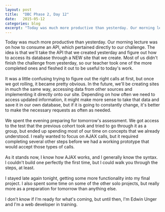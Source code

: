 ```yaml
---
layout: post
title:  "DBC Phase 2, Day 12"
date:   2015-05-12
categories: blog
excerpt: "Today was much more productive than yesterday. Our morning lecture was on how to consume an API, which pertains directly to our challenge. The idea is that we'll take the API that we created yesterday and figure out how to access its database through a NEW site that we create. Most of us didn't finish the challenge from yesterday, so our teacher took one of the more completed ones and fleshed it out to be useful to today's challenge."
---
```


Today was much more productive than yesterday. Our morning lecture was on how to consume an API, which pertained directly to our challenge. The idea is that we'll take the API that we created yesterday and figure out how to access its database through a NEW site that we create. Most of us didn't finish the challenge from yesterday, so our teacher took one of the more completed ones and fleshed it out to be useful to today's work.
<br>
<br>
It was a little confusing trying to figure out the right calls at first, but once we got rolling, it became pretty obvious. In the future, we'll be creating sites in much the same way, accessing data from other sources and implementing it directly onto our site. Depending on how often we need to access updated information, it might make more sense to take that data and save it in our own database, but if it is going to constantly change, it's better to make the necessary requests as often as needed.
<br>
<br>
We spent the evening preparing for tomorrow's assessment. We got access to the test that the previous cohort took and tried to go through it as a group, but ended up spending most of our time on concepts that we already understood. I really wanted to focus on AJAX calls, but it required completing several other steps before we had a working prototype that would accept those types of calls.
<br>
<br>
As it stands now, I know how AJAX works, and I generally know the syntax. I couldn't build one perfectly the first time, but I could walk you through the steps, at least.
<br>
<br>
I stayed late again tonight, getting some more functionality into my final project. I also spent some time on some of the other solo projects, but really more as a preparation for tomorrow than anything else.
<br>
<br>
I don't know if I'm ready for what's coming, but until then, I'm Edwin Unger and I'm a web developer in training.